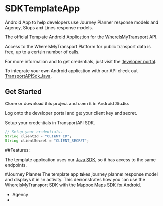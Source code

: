 # SDKTemplateApp
Android App to help developers use Journey Planner response models and Agency, Stops and Lines response models.

The official Template Android Application for the [WhereIsMyTransport](https://www.whereismytransport.com) API.

Access to the WhereIsMyTransport Platform for public transport data is free, up to a certain number of calls.

For more information and to get credentials, just visit the [developer portal](https://developer.whereismytransport.com).

To integrate your own Android application with our API check out [TransportAPISdk.Java](https://github.com/WhereIsMyTransport/TransportApiSdk.Java).

## Get Started

Clone or download this project and open it in Android Studio.

Log onto the developer portal and get your client key and secret.

Setup your credentials in TransportAPI SDK.

```java
// Setup your credentials.
String clientId = "CLIENT_ID";
String clientSecret = "CLIENT_SECRET";
```

##Features:

The template application uses our [Java SDK](https://github.com/WhereIsMyTransport/TransportApiSdk.Java/blob/master/README.md), so it has access to the same endpoints.

#Journey Planner
The template app takes journey planner response model and displays it in an activity.
This demonstrates how you can use the WhereIsMyTransport SDK with the [Mapbox Maps SDK for Android](https://www.mapbox.com/help/first-steps-android-sdk/).



* Agency
*



